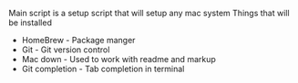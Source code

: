 Main script is a setup script that will setup any mac system
Things that will be installed 
* HomeBrew - Package manger
* Git - Git version control
* Mac down - Used to work with readme and markup    
* Git completion - Tab completion in terminal